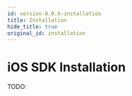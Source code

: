 ```yaml
---
id: version-0.0.X-installation
title: Installation
hide_title: true
original_id: installation
---
```


# iOS SDK Installation

TODO: